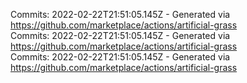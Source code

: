 Commits: 2022-02-22T21:51:05.145Z - Generated via https://github.com/marketplace/actions/artificial-grass
<br>
Commits: 2022-02-22T21:51:05.145Z - Generated via https://github.com/marketplace/actions/artificial-grass
<br>
Commits: 2022-02-22T21:51:05.145Z - Generated via https://github.com/marketplace/actions/artificial-grass
<br>
